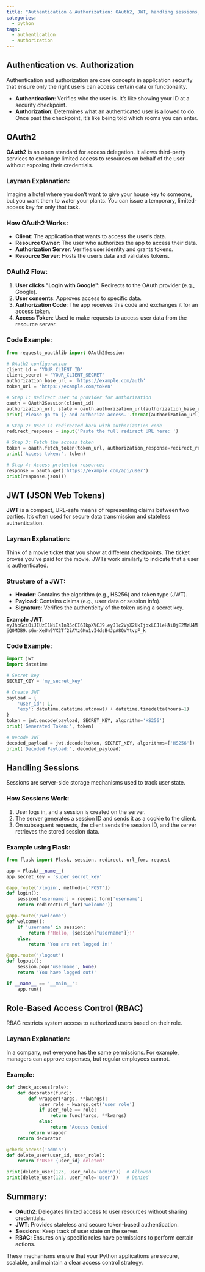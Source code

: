 ```yaml
---
title: "Authentication & Authorization: OAuth2, JWT, handling sessions, role-based access control (RBAC)"
categories:
  - python
tags:
  - authentication
  - authorization
---
```

## Authentication vs. Authorization
Authentication and authorization are core concepts in application security that ensure only the right users can access certain data or functionality.

- **Authentication**: Verifies who the user is. It’s like showing your ID at a security checkpoint.
- **Authorization**: Determines what an authenticated user is allowed to do. Once past the checkpoint, it’s like being told which rooms you can enter.

## OAuth2
**OAuth2** is an open standard for access delegation. It allows third-party services to exchange limited access to resources on behalf of the user without exposing their credentials.

### Layman Explanation:
Imagine a hotel where you don’t want to give your house key to someone, but you want them to water your plants. You can issue a temporary, limited-access key for only that task.

### How OAuth2 Works:
- **Client**: The application that wants to access the user’s data.
- **Resource Owner**: The user who authorizes the app to access their data.
- **Authorization Server**: Verifies user identity and grants tokens.
- **Resource Server**: Hosts the user’s data and validates tokens.

### OAuth2 Flow:
1. **User clicks "Login with Google"**: Redirects to the OAuth provider (e.g., Google).
2. **User consents**: Approves access to specific data.
3. **Authorization Code**: The app receives this code and exchanges it for an access token.
4. **Access Token**: Used to make requests to access user data from the resource server.

### Code Example:
```python
from requests_oauthlib import OAuth2Session

# OAuth2 configuration
client_id = 'YOUR_CLIENT_ID'
client_secret = 'YOUR_CLIENT_SECRET'
authorization_base_url = 'https://example.com/auth'
token_url = 'https://example.com/token'

# Step 1: Redirect user to provider for authorization
oauth = OAuth2Session(client_id)
authorization_url, state = oauth.authorization_url(authorization_base_url)
print('Please go to {} and authorize access.'.format(authorization_url))

# Step 2: User is redirected back with authorization code
redirect_response = input('Paste the full redirect URL here: ')

# Step 3: Fetch the access token
token = oauth.fetch_token(token_url, authorization_response=redirect_response, client_secret=client_secret)
print('Access token:', token)

# Step 4: Access protected resources
response = oauth.get('https://example.com/api/user')
print(response.json())
```

## JWT (JSON Web Tokens)
**JWT** is a compact, URL-safe means of representing claims between two parties. It’s often used for secure data transmission and stateless authentication.

### Layman Explanation:
Think of a movie ticket that you show at different checkpoints. The ticket proves you’ve paid for the movie. JWTs work similarly to indicate that a user is authenticated.

### Structure of a JWT:
- **Header**: Contains the algorithm (e.g., HS256) and token type (JWT).
- **Payload**: Contains claims (e.g., user data or session info).
- **Signature**: Verifies the authenticity of the token using a secret key.

**Example JWT**: `eyJhbGciOiJIUzI1NiIsInR5cCI6IkpXVCJ9.eyJ1c2VyX2lkIjoxLCJleHAiOjE2MzU4MjQ0MDB9.sGn-XeUn9YX2Tf2iAYzGKu1vI4dsB4JpA8QVYtvpF_k`

### Code Example:
```python
import jwt
import datetime

# Secret key
SECRET_KEY = 'my_secret_key'

# Create JWT
payload = {
    'user_id': 1,
    'exp': datetime.datetime.utcnow() + datetime.timedelta(hours=1)
}
token = jwt.encode(payload, SECRET_KEY, algorithm='HS256')
print('Generated Token:', token)

# Decode JWT
decoded_payload = jwt.decode(token, SECRET_KEY, algorithms=['HS256'])
print('Decoded Payload:', decoded_payload)
```

## Handling Sessions
Sessions are server-side storage mechanisms used to track user state.

### How Sessions Work:
1. User logs in, and a session is created on the server.
2. The server generates a session ID and sends it as a cookie to the client.
3. On subsequent requests, the client sends the session ID, and the server retrieves the stored session data.

### Example using Flask:
```python
from flask import Flask, session, redirect, url_for, request

app = Flask(__name__)
app.secret_key = 'super_secret_key'

@app.route('/login', methods=['POST'])
def login():
    session['username'] = request.form['username']
    return redirect(url_for('welcome'))

@app.route('/welcome')
def welcome():
    if 'username' in session:
        return f'Hello, {session["username"]}!'
    else:
        return 'You are not logged in!'

@app.route('/logout')
def logout():
    session.pop('username', None)
    return 'You have logged out!'

if __name__ == '__main__':
    app.run()
```

## Role-Based Access Control (RBAC)
RBAC restricts system access to authorized users based on their role.

### Layman Explanation:
In a company, not everyone has the same permissions. For example, managers can approve expenses, but regular employees cannot.

### Example:
```python
def check_access(role):
    def decorator(func):
        def wrapper(*args, **kwargs):
            user_role = kwargs.get('user_role')
            if user_role == role:
                return func(*args, **kwargs)
            else:
                return 'Access Denied'
        return wrapper
    return decorator

@check_access('admin')
def delete_user(user_id, user_role):
    return f'User {user_id} deleted'

print(delete_user(123, user_role='admin'))  # Allowed
print(delete_user(123, user_role='user'))   # Denied
```

## Summary:
- **OAuth2**: Delegates limited access to user resources without sharing credentials.
- **JWT**: Provides stateless and secure token-based authentication.
- **Sessions**: Keep track of user state on the server.
- **RBAC**: Ensures only specific roles have permissions to perform certain actions.

These mechanisms ensure that your Python applications are secure, scalable, and maintain a clear access control strategy.